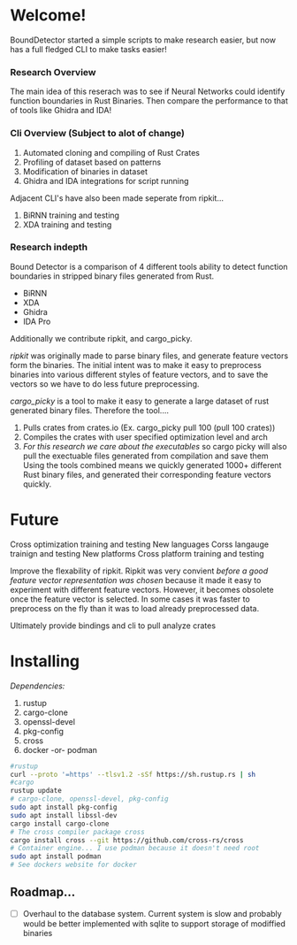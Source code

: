 
# Welcome! 

BoundDetector started a simple scripts to make research easier, but now has a full fledged CLI to make tasks easier! 

### Research Overview
The main idea of this reserach was to see if Neural Networks could identify 
function boundaries in Rust Binaries. Then compare the performance to that 
of tools like Ghidra and IDA! 


### Cli Overview (Subject to alot of change)
1. Automated cloning and compiling of Rust Crates
2. Profiling of dataset based on patterns 
3. Modification of binaries in dataset
4. Ghidra and IDA integrations for script running

Adjacent CLI's have also been made seperate from ripkit...
1. BiRNN training and testing
2. XDA training and testing


### Research indepth
Bound Detector is a comparison of 4 different tools ability to detect
function boundaries in stripped binary files generated from Rust. 

- BiRNN
- XDA
- Ghidra 
- IDA Pro 

Additionally we contribute ripkit, and cargo_picky. 

*ripkit* was originally made to parse binary files, and generate 
feature vectors form the binaries. The initial intent was to make it 
easy to preprocess binaries into various different styles of feature 
vectors, and to save the vectors so we have to do less future preprocessing.

*cargo_picky* is a tool to make it easy to generate a large dataset of 
rust generated binary files. Therefore the tool....
1. Pulls crates from crates.io (Ex. cargo_picky pull 100 (pull 100 crates))
2. Compiles the crates with user specified optimization level and arch
3. *For this research we care about the executables* so cargo picky will also
pull the exectuable files generated from compilation and save them 
Using the tools combined means we quickly generated 1000+ different Rust binary
files, and generated their corresponding feature vectors quickly.


# Future 

Cross optimization training and testing 
New languages 
Corss langauge trainign and testing 
New platforms 
Cross platform training and testing 

Improve the flexability of ripkit. Ripkit was very convient *before a good 
feature vector representation was chosen* because it made it easy to 
experiment with different feature vectors. However, it becomes obsolete once
the feature vector is selected. In some cases it was faster to preprocess on 
the fly than it was to load already preprocessed data. 



Ultimately provide bindings and cli to pull analyze crates


# Installing 

*Dependencies:*
1. rustup
2. cargo-clone
3. openssl-devel
4. pkg-config
5. cross
6. docker -or- podman


```sh
#rustup
curl --proto '=https' --tlsv1.2 -sSf https://sh.rustup.rs | sh
#cargo
rustup update
# cargo-clone, openssl-devel, pkg-config
sudo apt install pkg-config
sudo apt install libssl-dev
cargo install cargo-clone
# The cross compiler package cross
cargo install cross --git https://github.com/cross-rs/cross
# Container engine... I use podman because it doesn't need root
sudo apt install podman
# See dockers website for docker
```


## Roadmap...


- [ ] Overhaul to the database system. Current system is slow and probably would be better implemented with sqlite to support storage of modiffied binaries
